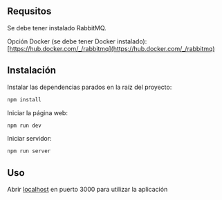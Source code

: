 ## Requsitos
Se debe tener instalado RabbitMQ.

Opción Docker (se debe tener Docker instalado): [https://hub.docker.com/_/rabbitmq](https://hub.docker.com/_/rabbitmq)

## Instalación

Instalar las dependencias parados en la raíz del proyecto:

```bash
npm install
```

Iniciar la página web:
```bash
npm run dev
```

Iniciar servidor:
```bash
npm run server
```

## Uso

Abrir [localhost](http://localhost:3000) en puerto 3000 para utilizar la aplicación